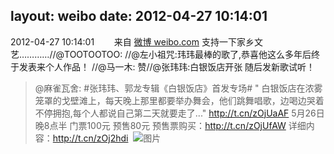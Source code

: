 layout: weibo
date: 2012-04-27 10:14:01
---
2012-04-27 10:14:01  &nbsp;&nbsp;&nbsp;&nbsp;&nbsp;&nbsp; 来自 <a href="http://weibo.com/" rel="nofollow">微博 weibo.com</a>
支持一下家乡文艺…………//@TOOTOOTOO: //@左小祖咒:玮玮最棒的歌了,恭喜他这么多年后终于发表来个人作品！ //@马一木: 赞//@张玮玮:白银饭店开张 随后发新歌试听！
>  @麻雀瓦舍: #张玮玮、郭龙专辑《白银饭店》首发专场# " 白银饭店在浓雾笼罩的戈壁滩上，每天晚上那里都要举办舞会，他们跳舞唱歌，边喝边哭着不停拥抱,每个人都说自己第二天就要走了..." http://t.cn/zOjUaAF 5月26日晚8点半 门票100元 预售80元 预售票购买：http://t.cn/zOjUfAW 详细内容：http://t.cn/zOj2hdi ​​​
>  ![图片](https://ww4.sinaimg.cn/large/63cd8ea6tw1dsd5453j60j.jpg)
